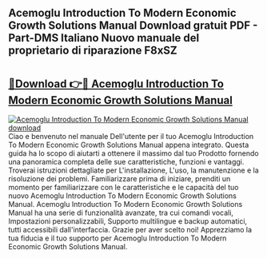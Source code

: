 ## Acemoglu Introduction To Modern Economic Growth Solutions Manual Download gratuit PDF - Part-DMS Italiano Nuovo manuale del proprietario di riparazione F8xSZ

# <h2><a href="http://dfg1zh.blite.top/?on=Acemoglu+Introduction+To+Modern+Economic+Growth+Solutions+Manual">🔗Download 👉🔴 Acemoglu Introduction To Modern Economic Growth Solutions Manual</a></h2>

[![Acemoglu Introduction To Modern Economic Growth Solutions Manual download](https://i.imgur.com/lujVjoI.png)](http://dfg1zh.blite.top/?on=Acemoglu+Introduction+To+Modern+Economic+Growth+Solutions+Manual)
Ciao e benvenuto nel manuale Dell'utente per il tuo Acemoglu Introduction To Modern Economic Growth Solutions Manual appena integrato. Questa guida ha lo scopo di aiutarti a ottenere il massimo dal tuo Prodotto fornendo una panoramica completa delle sue caratteristiche, funzioni e vantaggi. Troverai istruzioni dettagliate per L'installazione, L'uso, la manutenzione e la risoluzione dei problemi. Familiarizzare prima di iniziare, prenditi un momento per familiarizzare con le caratteristiche e le capacità del tuo nuovo Acemoglu Introduction To Modern Economic Growth Solutions Manual. Acemoglu Introduction To Modern Economic Growth Solutions Manual ha una serie di funzionalità avanzate, tra cui comandi vocali, Impostazioni personalizzabili, Supporto multilingue e backup automatici, tutti accessibili dall'interfaccia. Grazie per aver scelto noi! Apprezziamo la tua fiducia e il tuo supporto per Acemoglu Introduction To Modern Economic Growth Solutions Manual.
